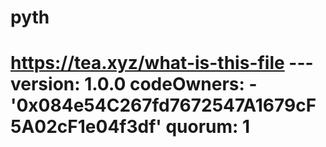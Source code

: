 # pyth
# https://tea.xyz/what-is-this-file --- version: 1.0.0 codeOwners:   - '0x084e54C267fd7672547A1679cF5A02cF1e04f3df' quorum: 1
